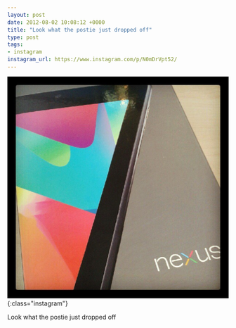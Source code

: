 ```yaml
---
layout: post
date: 2012-08-02 10:08:12 +0000
title: "Look what the postie just dropped off"
type: post
tags:
- instagram
instagram_url: https://www.instagram.com/p/N0mDrVpt52/
---
```


![Instagram - N0mDrVpt52](/assets/N0mDrVpt52.jpg){:class="instagram"}

Look what the postie just dropped off
